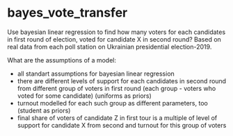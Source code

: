 # bayes_vote_transfer 
Use bayesian linear regression to find how many voters for each candidates in first round of election, voted for candidate X in second round?  Based on real data from each poll station on Ukrainian presidential election-2019.

What are the assumptions of a model:
* all standart assumptions for bayesian linear regression
* there are different levels of support for each candidates in second round from different group of voters in first round (each group - voters who voted for some candidate) (uniforms as priors)
* turnout modelled for each such group as different parameters, too (student as priors)
* final share of voters of candidate Z in first tour is a multiple of level of support for candidate X from second and turnout for this group of voters

